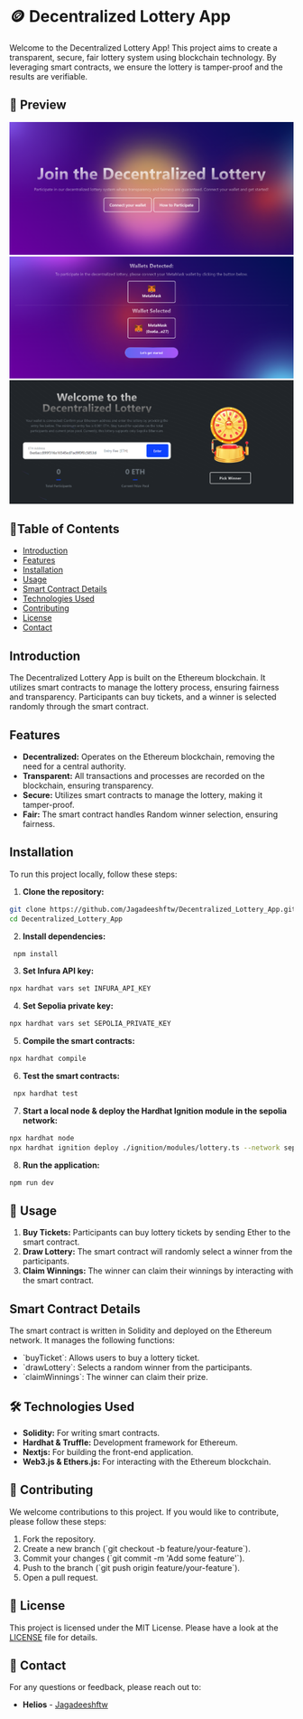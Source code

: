 # 🪙 Decentralized Lottery App

Welcome to the Decentralized Lottery App! This project aims to create a transparent, secure, fair lottery system using blockchain technology. By leveraging smart contracts, we ensure the lottery is tamper-proof and the results are verifiable.

## 📸 Preview

![Portfolio Preview](./public/preview-2.png)
![Portfolio Preview](./public/preview-3.png)
![Portfolio Preview](./public/preview-1.png)

## 📑Table of Contents

- [Introduction](#introduction)
- [Features](#features)
- [Installation](#installation)
- [Usage](#usage)
- [Smart Contract Details](#smart-contract-details)
- [Technologies Used](#technologies-used)
- [Contributing](#contributing)
- [License](#license)
- [Contact](#contact)

## Introduction

The Decentralized Lottery App is built on the Ethereum blockchain. It utilizes smart contracts to manage the lottery process, ensuring fairness and transparency. Participants can buy tickets, and a winner is selected randomly through the smart contract.

## Features

- **Decentralized:** Operates on the Ethereum blockchain, removing the need for a central authority.
- **Transparent:** All transactions and processes are recorded on the blockchain, ensuring transparency.
- **Secure:** Utilizes smart contracts to manage the lottery, making it tamper-proof.
- **Fair:** The smart contract handles Random winner selection, ensuring fairness.

## Installation

To run this project locally, follow these steps:

1. **Clone the repository:**

```sh
git clone https://github.com/Jagadeeshftw/Decentralized_Lottery_App.git
cd Decentralized_Lottery_App
```

2. **Install dependencies:**

```sh
 npm install
```

3. **Set Infura API key:**

```sh
npx hardhat vars set INFURA_API_KEY
```

4. **Set Sepolia private key:**

```sh
npx hardhat vars set SEPOLIA_PRIVATE_KEY
```

5. **Compile the smart contracts:**

```sh
npx hardhat compile
```

6. **Test the smart contracts:**

```sh
 npx hardhat test
```

7. **Start a local node & deploy the Hardhat Ignition module in the sepolia network:**

```sh
npx hardhat node
npx hardhat ignition deploy ./ignition/modules/lottery.ts --network sepolia
```

8. **Run the application:**

```sh
npm run dev
```

## 👤 Usage

1. **Buy Tickets:** Participants can buy lottery tickets by sending Ether to the smart contract.
2. **Draw Lottery:** The smart contract will randomly select a winner from the participants.
3. **Claim Winnings:** The winner can claim their winnings by interacting with the smart contract.

## Smart Contract Details

The smart contract is written in Solidity and deployed on the Ethereum network. It manages the following functions:

- \`buyTicket\`: Allows users to buy a lottery ticket.
- \`drawLottery\`: Selects a random winner from the participants.
- \`claimWinnings\`: The winner can claim their prize.

## 🛠️ Technologies Used

- **Solidity:** For writing smart contracts.
- **Hardhat & Truffle:** Development framework for Ethereum.
- **Nextjs:** For building the front-end application.
- **Web3.js & Ethers.js:** For interacting with the Ethereum blockchain.

## 🤝 Contributing

We welcome contributions to this project. If you would like to contribute, please follow these steps:

1. Fork the repository.
2. Create a new branch (\`git checkout -b feature/your-feature\`).
3. Commit your changes (\`git commit -m 'Add some feature'\`).
4. Push to the branch (\`git push origin feature/your-feature\`).
5. Open a pull request.

## 📝 License

This project is licensed under the MIT License. Please have a look at the [LICENSE](LICENSE) file for details.

## 📧 Contact

For any questions or feedback, please reach out to:

- **Helios** - [Jagadeeshftw](https://github.com/Helios9284)
